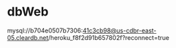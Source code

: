 # dbWeb
mysql://b704e0507b7306:41c3cb98@us-cdbr-east-05.cleardb.net/heroku_f8f2d91b657802f?reconnect=true
